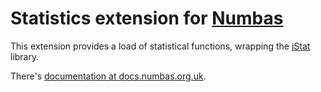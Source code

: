 # Statistics extension for [Numbas](https://www.numbas.org.uk/)

This extension provides a load of statistical functions, wrapping the [jStat](https://github.com/jstat/jstat) library.

There's [documentation at docs.numbas.org.uk](https://docs.numbas.org.uk/en/latest/extensions/stats.html).
